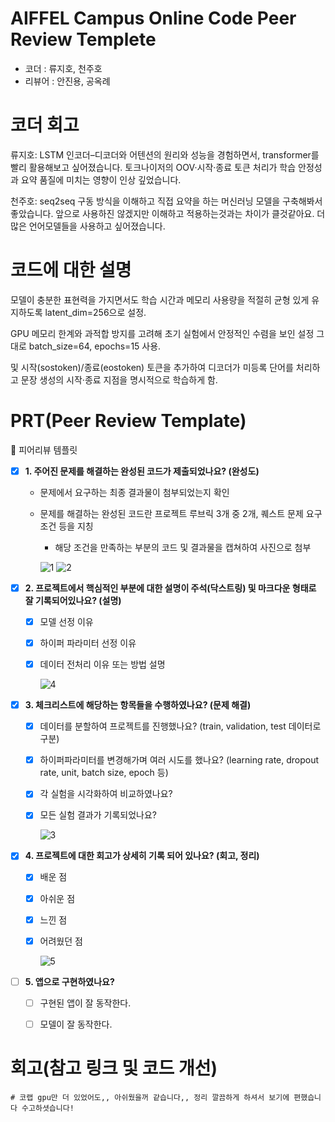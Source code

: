# AIFFEL Campus Online Code Peer Review Templete
- 코더 : 류지호, 천주호
- 리뷰어 : 안진용, 공옥례

# 코더 회고
류지호: LSTM 인코더–디코더와 어텐션의 원리와 성능을 경험하면서, transformer를 빨리 활용해보고 싶어졌습니다.
토크나이저의 OOV·시작·종료 토큰 처리가 학습 안정성과 요약 품질에 미치는 영향이 인상 깊었습니다.

천주호: seq2seq 구동 방식을 이해하고 직접 요약을 하는 머신러닝 모델을 구축해봐서 좋았습니다. 
앞으로 사용하진 않겠지만 이해하고 적용하는것과는 차이가 클것같아요. 더많은 언어모델들을 사용하고 싶어졌습니다.

# 코드에 대한 설명

모델이 충분한 표현력을 가지면서도 학습 시간과 메모리 사용량을 적절히 균형 있게 유지하도록 latent_dim=256으로 설정.

GPU 메모리 한계와 과적합 방지를 고려해 초기 실험에서 안정적인 수렴을 보인 설정 그대로 batch_size=64, epochs=15 사용.

<OOV> 및 시작(sostoken)/종료(eostoken) 토큰을 추가하여 디코더가 미등록 단어를 처리하고 문장 생성의 시작·종료 지점을 명시적으로 학습하게 함.

# PRT(Peer Review Template)

🤔 피어리뷰 템플릿

- [x]  **1. 주어진 문제를 해결하는 완성된 코드가 제출되었나요? (완성도)**
    - 문제에서 요구하는 최종 결과물이 첨부되었는지 확인
    - 문제를 해결하는 완성된 코드란 프로젝트 루브릭 3개 중 2개, 
    퀘스트 문제 요구조건 등을 지칭
        - 해당 조건을 만족하는 부분의 코드 및 결과물을 캡쳐하여 사진으로 첨부
          
        ![1](https://github.com/user-attachments/assets/68527b18-c789-4dbf-a951-77985d0ff8fa)
        ![2](https://github.com/user-attachments/assets/a31c9b4f-6222-44bb-8fcb-588fea2a1be0)


- [x]  **2. 프로젝트에서 핵심적인 부분에 대한 설명이 주석(닥스트링) 및 마크다운 형태로 잘 기록되어있나요? (설명)**
    - [x]  모델 선정 이유
    - [x]  하이퍼 파라미터 선정 이유
    - [x]  데이터 전처리 이유 또는 방법 설명

        ![4](https://github.com/user-attachments/assets/59c34702-15e5-4715-b59b-6eb2b1de1b15)

           
- [x]  **3. 체크리스트에 해당하는 항목들을 수행하였나요? (문제 해결)**
    - [x]  데이터를 분할하여 프로젝트를 진행했나요? (train, validation, test 데이터로 구분)
    - [x]  하이퍼파라미터를 변경해가며 여러 시도를 했나요? (learning rate, dropout rate, unit, batch size, epoch 등)
    - [x]  각 실험을 시각화하여 비교하였나요?
    - [x]  모든 실험 결과가 기록되었나요?

        ![3](https://github.com/user-attachments/assets/437b176f-ff1d-4cd0-ab6d-1ce7980c5689)


- [x]  **4. 프로젝트에 대한 회고가 상세히 기록 되어 있나요? (회고, 정리)**
    - [x]  배운 점
    - [x]  아쉬운 점
    - [x]  느낀 점
    - [x]  어려웠던 점

        ![5](https://github.com/user-attachments/assets/9a690c6b-5271-459b-9208-23be483d8a1e)

        
- [ ]  **5.  앱으로 구현하였나요?**
    - [ ]  구현된 앱이 잘 동작한다.
    - [ ]  모델이 잘 동작한다.


# 회고(참고 링크 및 코드 개선)
```
# 코랩 gpu만 더 있었어도,, 아쉬웠을꺼 같습니다,, 정리 깔끔하게 하셔서 보기에 편했습니다 수고하셧습니다! 
